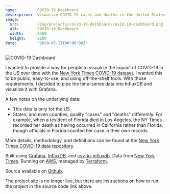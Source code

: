 ```yaml
---
name:         COVID-19 Dashboard
description:  Visualize COVID-19 cases and deaths in the United States.
image:
  src:        /img/projects/covid-19-dashboard/covid-19-dashboard.png
  alt:        COVID-19 Dashboard
  width:      3360
  height:     2100
date:         "2020-05-17T00:00:00Z"
---
```


![COVID-19 Dashboard](/img/projects/covid-19-dashboard/covid-19-dashboard.png)

I wanted to provide a way for people to visualize the impact of COVID-19 in the US over time with the [New York Times COVID-19 dataset](https://github.com/nytimes/covid-19-data). I wanted this to be public, easy-to-use, and using off-the-shelf tools. With those requirements, I decided to pipe the time-series data into InfluxDB and visualize it with Grafana.

A few notes on the underlying data:
- This data is only for the US
- States, and even counties, qualify "cases" and "deaths" differently. For example, when a resident of Florida died in Los Angeles, the NY Times recorded her death as having occurred in California rather than Florida, though officials in Florida counted her case in their own records

More details, methodology, and definitions can be found at the [New York Times COVID-19 data repository](https://github.com/nytimes/covid-19-data).

Built using [Grafana](https://grafana.com/), [InfluxDB](https://www.influxdata.com/), and [csv-to-influxdb](https://github.com/fabio-miranda/csv-to-influxdb). Data from [New York Times](https://github.com/nytimes/covid-19-data). Running on [AWS](https://aws.amazon.com/), managed by [Terraform](https://www.terraform.io/).

Source available on [Github](https://github.com/ryanrishi/covid-19-grafana).

<Callout>
  The project site is no longer live, but there are instructions on how to run the project in the source code link above.
</Callout>
